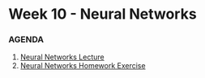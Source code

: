 # Week 10 - Neural Networks

### AGENDA
1. [Neural Networks Lecture](https://github.com/GeorgiosIoannouCoder/2022-fall-data-science/blob/main/Week-10-Neural-Networks/Week-10-Neural-Networks-Lecture.ipynb)
2. [Neural Networks Homework Exercise](https://github.com/GeorgiosIoannouCoder/2022-fall-data-science/blob/main/Week-10-Neural-Networks/Week-10-Neural-Networks-Exercise.ipynb)
